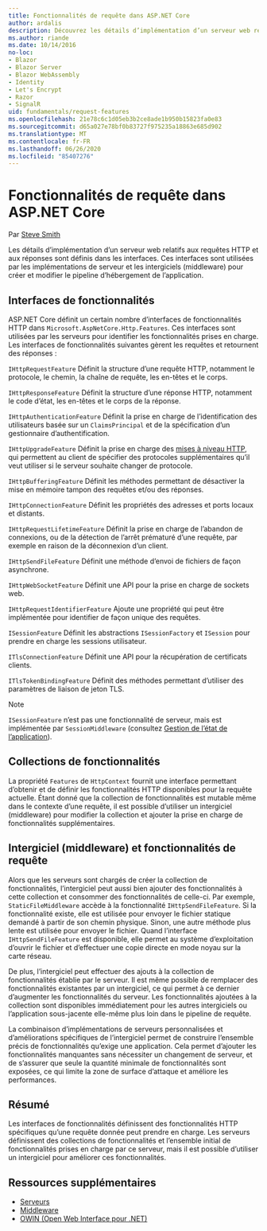 ```yaml
---
title: Fonctionnalités de requête dans ASP.NET Core
author: ardalis
description: Découvrez les détails d’implémentation d’un serveur web relatifs aux requêtes et réponses HTTP qui sont définies dans les interfaces pour ASP.NET Core.
ms.author: riande
ms.date: 10/14/2016
no-loc:
- Blazor
- Blazor Server
- Blazor WebAssembly
- Identity
- Let's Encrypt
- Razor
- SignalR
uid: fundamentals/request-features
ms.openlocfilehash: 21e78c6c1d05eb3b2ce8ade1b950b15823fa0e83
ms.sourcegitcommit: d65a027e78bf0b83727f975235a18863e685d902
ms.translationtype: MT
ms.contentlocale: fr-FR
ms.lasthandoff: 06/26/2020
ms.locfileid: "85407276"
---
```

# <a name="request-features-in-aspnet-core"></a>Fonctionnalités de requête dans ASP.NET Core

Par [Steve Smith](https://ardalis.com/)

Les détails d’implémentation d’un serveur web relatifs aux requêtes HTTP et aux réponses sont définis dans les interfaces. Ces interfaces sont utilisées par les implémentations de serveur et les intergiciels (middleware) pour créer et modifier le pipeline d’hébergement de l’application.

## <a name="feature-interfaces"></a>Interfaces de fonctionnalités

ASP.NET Core définit un certain nombre d’interfaces de fonctionnalités HTTP dans `Microsoft.AspNetCore.Http.Features`. Ces interfaces sont utilisées par les serveurs pour identifier les fonctionnalités prises en charge. Les interfaces de fonctionnalités suivantes gèrent les requêtes et retournent des réponses :

`IHttpRequestFeature` Définit la structure d’une requête HTTP, notamment le protocole, le chemin, la chaîne de requête, les en-têtes et le corps.

`IHttpResponseFeature` Définit la structure d’une réponse HTTP, notamment le code d’état, les en-têtes et le corps de la réponse.

`IHttpAuthenticationFeature` Définit la prise en charge de l’identification des utilisateurs basée sur un `ClaimsPrincipal` et de la spécification d’un gestionnaire d’authentification.

`IHttpUpgradeFeature` Définit la prise en charge des [mises à niveau HTTP](https://tools.ietf.org/html/rfc2616.html#section-14.42), qui permettent au client de spécifier des protocoles supplémentaires qu’il veut utiliser si le serveur souhaite changer de protocole.

`IHttpBufferingFeature` Définit les méthodes permettant de désactiver la mise en mémoire tampon des requêtes et/ou des réponses.

`IHttpConnectionFeature` Définit les propriétés des adresses et ports locaux et distants.

`IHttpRequestLifetimeFeature` Définit la prise en charge de l’abandon de connexions, ou de la détection de l’arrêt prématuré d’une requête, par exemple en raison de la déconnexion d’un client.

`IHttpSendFileFeature` Définit une méthode d’envoi de fichiers de façon asynchrone.

`IHttpWebSocketFeature` Définit une API pour la prise en charge de sockets web.

`IHttpRequestIdentifierFeature` Ajoute une propriété qui peut être implémentée pour identifier de façon unique des requêtes.

`ISessionFeature` Définit les abstractions `ISessionFactory` et `ISession` pour prendre en charge les sessions utilisateur.

`ITlsConnectionFeature` Définit une API pour la récupération de certificats clients.

`ITlsTokenBindingFeature` Définit des méthodes permettant d’utiliser des paramètres de liaison de jeton TLS.

> [!NOTE]
> `ISessionFeature` n’est pas une fonctionnalité de serveur, mais est implémentée par `SessionMiddleware` (consultez [Gestion de l’état de l’application](app-state.md)).

## <a name="feature-collections"></a>Collections de fonctionnalités

La propriété `Features` de `HttpContext` fournit une interface permettant d’obtenir et de définir les fonctionnalités HTTP disponibles pour la requête actuelle. Étant donné que la collection de fonctionnalités est mutable même dans le contexte d’une requête, il est possible d’utiliser un intergiciel (middleware) pour modifier la collection et ajouter la prise en charge de fonctionnalités supplémentaires.

## <a name="middleware-and-request-features"></a>Intergiciel (middleware) et fonctionnalités de requête

Alors que les serveurs sont chargés de créer la collection de fonctionnalités, l’intergiciel peut aussi bien ajouter des fonctionnalités à cette collection et consommer des fonctionnalités de celle-ci. Par exemple, `StaticFileMiddleware` accède à la fonctionnalité `IHttpSendFileFeature`. Si la fonctionnalité existe, elle est utilisée pour envoyer le fichier statique demandé à partir de son chemin physique. Sinon, une autre méthode plus lente est utilisée pour envoyer le fichier. Quand l’interface `IHttpSendFileFeature` est disponible, elle permet au système d’exploitation d’ouvrir le fichier et d’effectuer une copie directe en mode noyau sur la carte réseau.

De plus, l’intergiciel peut effectuer des ajouts à la collection de fonctionnalités établie par le serveur. Il est même possible de remplacer des fonctionnalités existantes par un intergiciel, ce qui permet à ce dernier d’augmenter les fonctionnalités du serveur. Les fonctionnalités ajoutées à la collection sont disponibles immédiatement pour les autres intergiciels ou l’application sous-jacente elle-même plus loin dans le pipeline de requête.

La combinaison d’implémentations de serveurs personnalisées et d’améliorations spécifiques de l’intergiciel permet de construire l’ensemble précis de fonctionnalités qu’exige une application. Cela permet d’ajouter les fonctionnalités manquantes sans nécessiter un changement de serveur, et de s’assurer que seule la quantité minimale de fonctionnalités sont exposées, ce qui limite la zone de surface d’attaque et améliore les performances.

## <a name="summary"></a>Résumé

Les interfaces de fonctionnalités définissent des fonctionnalités HTTP spécifiques qu’une requête donnée peut prendre en charge. Les serveurs définissent des collections de fonctionnalités et l’ensemble initial de fonctionnalités prises en charge par ce serveur, mais il est possible d’utiliser un intergiciel pour améliorer ces fonctionnalités.

## <a name="additional-resources"></a>Ressources supplémentaires

* [Serveurs](xref:fundamentals/servers/index)
* [Middleware](xref:fundamentals/middleware/index)
* [OWIN (Open Web Interface pour .NET)](xref:fundamentals/owin)
